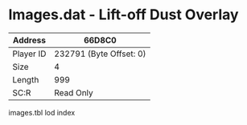 
#  Images.dat - Lift-off Dust Overlay
Address   | 66D8C0
----------|-------------
Player ID | 232791 (Byte Offset: 0)
Size 	  | 4
Length 	  | 999
SC:R      | Read Only

images.tbl lod index
